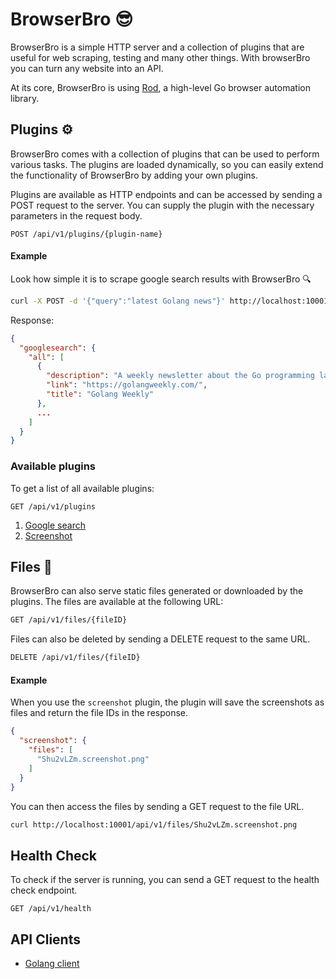 # BrowserBro 😎
BrowserBro is a simple HTTP server and a collection of plugins that are useful for web scraping, testing and many other things.
With browserBro you can turn any website into an API.

At its core, BrowserBro is using [Rod](https://github.com/go-rod/rod), a high-level Go browser automation library.

## Plugins ⚙️
BrowserBro comes with a collection of plugins that can be used to perform various tasks.
The plugins are loaded dynamically, so you can easily extend the functionality of BrowserBro by adding your own plugins.

Plugins are available as HTTP endpoints and can be accessed by sending a POST request to the server.
You can supply the plugin with the necessary parameters in the request body.
```
POST /api/v1/plugins/{plugin-name}
```

#### Example
Look how simple it is to scrape google search results with BrowserBro 🔍
```bash
curl -X POST -d '{"query":"latest Golang news"}' http://localhost:10001/api/v1/plugins/googlesearch
``` 
Response:
```json
{
  "googlesearch": {
    "all": [
      {
        "description": "A weekly newsletter about the Go programming language ...",
        "link": "https://golangweekly.com/",
        "title": "Golang Weekly"
      },
      ...
    ]
  }
}
```

### Available plugins

To get a list of all available plugins:
```
GET /api/v1/plugins
```

1. [Google search](pkg%2Fplugins%2Fgooglesearch%2FREADME.md)
2. [Screenshot](pkg%2Fplugins%2Fscreenshot%2FREADME.md)

## Files 📁
BrowserBro can also serve static files generated or downloaded by the plugins.
The files are available at the following URL:
```bash
GET /api/v1/files/{fileID}
```
Files can also be deleted by sending a DELETE request to the same URL.
```bash
DELETE /api/v1/files/{fileID}
```

#### Example
When you use the `screenshot` plugin, the plugin will save the screenshots as files and return the file IDs in the response.
```json
{
  "screenshot": {
    "files": [
      "Shu2vLZm.screenshot.png"
    ]
  }
}
```
You can then access the files by sending a GET request to the file URL.
```bash
curl http://localhost:10001/api/v1/files/Shu2vLZm.screenshot.png
```

## Health Check
To check if the server is running, you can send a GET request to the health check endpoint.
```
GET /api/v1/health
```

## API Clients

- [Golang client](https://github.com/bazuker/browserbro-go-api)
